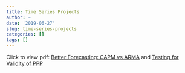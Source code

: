 ```yaml
---
title: Time Series Projects
author: ~
date: '2019-06-27'
slug: time-series-projects
categories: []
tags: []
---
```

Click to view pdf: [Better Forecasting: CAPM vs ARMA](/pdf/Project1_Mahmood.pdf) and [Testing for Validity of PPP](/pdf/Project2.pdf)  